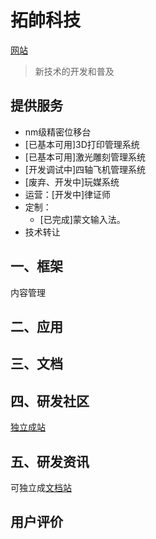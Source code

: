 拓帥科技 
=============

[网站](http://topexcite.com)

> 新技术的开发和普及

## 提供服务

- nm级精密位移台
- [已基本可用]3D打印管理系统
- [已基本可用]激光雕刻管理系统
- [开发调试中]四轴飞机管理系统
- [废弃、开发中]玩媒系统
- 运营：[开发中]律证师
- 定制：
  - [已完成]蒙文输入法。
- 技术转让


## 一、框架

内容管理


## 二、应用




## 三、文档




## 四、研发社区

[独立成站](http://zhe.teng.ga)


## 五、研发资讯

可独立成[文档站](http://it.cang.ga)

## 用户评价


